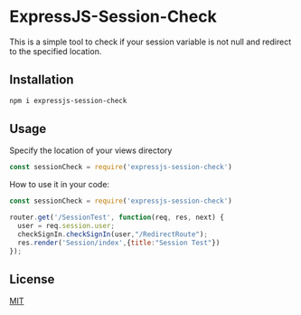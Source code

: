 # ExpressJS-Session-Check
This is a simple tool to check if your session variable is not null and redirect to the specified location.

## Installation
```bash
npm i expressjs-session-check
```

## Usage
Specify the location of your views directory
```javascript
const sessionCheck = require('expressjs-session-check')
```

How to use it in your code:
```javascript
const sessionCheck = require('expressjs-session-check')

router.get('/SessionTest', function(req, res, next) {
  user = req.session.user;
  checkSignIn.checkSignIn(user,"/RedirectRoute");
  res.render('Session/index',{title:"Session Test"})
});
```


## License

  [MIT](LICENSE)
  



